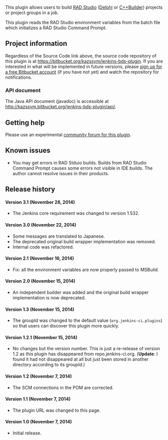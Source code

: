 This plugin allows users to build [RAD
Studio](http://www.embarcadero.com/products/rad-studio)
([Delphi](http://www.embarcadero.com/products/delphi) or
[C++Builder](http://www.embarcadero.com/products/cbuilder)) projects or
project groups in a job.

This plugin reads the RAD Studio environment variables from the batch
file which initializes a RAD Studio Command Prompt.

## Project information

Regardless of the Source Code link above, the source code repository of
this plugin is at <https://bitbucket.org/kazssym/jenkins-bds-plugin>. If
you are interested in what will be implemented in future versions,
please [sign up for a free Bitbucket
account](https://bitbucket.org/account/signup/) (if you have not yet)
and watch the repository for notifications.

### API document

The Java API document (javadoc) is accessible at
<http://kazssym.bitbucket.org/jenkins-bds-plugin/api/>.

## Getting help

Please use an experimental [community forum for this
plugin](https://support.zoho.com/portal/linuxfront/community/jenkins-plugins/rad-studio-plugin).

## Known issues

-   You may get errors in RAD Stduio builds. Builds from RAD Studio
    Command Prompt causes some errors not visible in IDE builds. The
    author cannot resolve issues in their products.

## Release history

#### Version 3.1 (November 28, 2014)

-   The Jenkins core requirement was changed to version 1.532.

#### Version 3.0 (November 22, 2014)

-   Some messages are translated to Japanese.
-   The deprecated original build wrapper implementation was removed.
-   Internal code was refactored.

#### Version 2.1 (November 16, 2014)

-   Fix: all the environment variables are now properly passed to
    MSBuild.

#### Version 2.0 (November 15, 2014)

-   An independent builder was added and the original build wrapper
    implementation is now deprecated.

#### Version 1.3 (November 15, 2014)

-   The groupId was changed to the default value
    (`org.jenkins-ci.plugins`) so that users can discover this plugin
    more quickly.

#### Version 1.2.1 (November 15, 2014)

-   No changes but the version number. This is just a re-release of
    version 1.2 as this plugin has disappeared from repo.jenkins-ci.org.
    (**Update**: I found it had not disappeared at all but just been
    stored in another directory according to its groupId.)

#### Version 1.2 (November 7, 2014)

-   The SCM connections in the POM are corrected.

#### Version 1.1 (November 7, 2014)

-   The plugin URL was changed to this page.

#### Version 1.0 (November 7, 2014)

-   Initial release.
